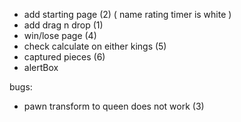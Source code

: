 - add starting page (2)
    (
        name
        rating
        timer
        is white
    )
- add drag n drop (1)
- win/lose page (4)
- check calculate on either kings (5)
- captured pieces (6)
- alertBox

bugs:
- pawn transform to queen does not work (3)
